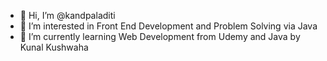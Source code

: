 - 👋 Hi, I’m @kandpaladiti
- 👀 I’m interested in Front End Development and Problem Solving via Java
- 🌱 I’m currently learning Web Development from Udemy and Java by Kunal Kushwaha
